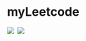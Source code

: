 # myLeetcode

![](https://img.shields.io/badge/SOLVED-0-green)&nbsp;
![](https://img.shields.io/badge/SOLVED-0-green)
